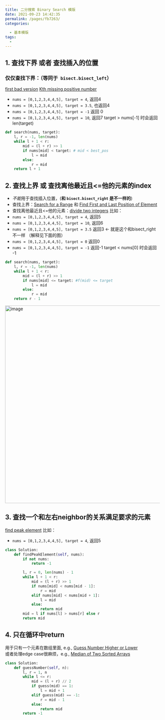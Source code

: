 ```yaml
---
title: 二分搜索 Binary Search 模版
date: 2021-09-23 14:42:35
permalink: /pages/fb7263/
categories:
  
  - 基本模版
tags:
  - 
---
```

## 1. 查找下界 或者 查找插入的位置
### 仅仅查找下界：（等同于` bisect.bisect_left`）
[first bad version](https://emmableu.github.io/blog/pages/leetcode278/)
[Kth missing positive number](https://emmableu.github.io/blog/pages/leetcode1539)
- `nums = [0,1,2,3,4,4,5], target = 4`, 返回4
- `nums = [0,1,2,3,4,4,5], target = 3.5`, 也返回4
- `nums = [0,1,2,3,4,4,5], target = -1` 返回 0
- `nums = [0,1,2,3,4,4,5], target = 10`, 返回7
target > nums[-1] 时会返回 len(target)  
```python
def search(nums, target):
    l, r = -1, len(nums)
    while l + 1 < r:
        mid = (l + r) >> 1
        if nums[mid] < target: # mid < best_pos
            l = mid
        else:
            r = mid
    return l + 1
```

## 2. 查找上界 或 查找离他最近且<=他的元素的index
- *不能*用于查找插入位置，(**和 `bisect.bisect_right` 是不一样的**)
- 查找上界：[Search for a Range](https://leetcode.com/problems/search-for-a-range/) 和 [Find First and Last Position of Element](https://emmableu.github.io/blog/pages/fd77d2)
- 查找离他最近且<=他的元素：[divide two integers](https://emmableu.github.io/blog/pages/489c53/)
比如： 
- `nums = [0,1,2,3,4,4,5], target = 4`, 返回5
- `nums = [0,1,2,3,4,4,5], target = 10`, 返回6
- `nums = [0,1,2,3,4,4,5], target = 3.5` 返回3 <- 就是这个和bisect_right 不一样 （解释见下面的图）
- `nums = [0,1,2,3,4,4,5], target = 0` 返回0
- `nums = [0,1,2,3,4,4,5], target = -1` 返回-1
target < nums[0] 时会返回 -1
```python
def search(nums, target):
    l, r = -1, len(nums)
    while l + 1 < r:
        mid = (l + r) >> 1
        if nums[mid] <= target: #f(mid) <= target
            l = mid
        else:
            r = mid
    return r - 1
```

<img width="642" alt="image" src="https://user-images.githubusercontent.com/41789327/180707687-29cc3b17-ae1b-423f-b604-0e6942f05995.png">


## 3. 查找一个和左右neighbor的关系满足要求的元素
[find peak element](https://emmableu.github.io/blog/pages/99ea43/)
比如： 
- `nums = [0,1,2,3,4,4,5], target = 4`, 返回5
```python
class Solution:
    def findPeakElement(self, nums):
        if not nums:
            return -1

        l, r = 0, len(nums) - 1
        while l + 1 < r:
            mid = (l + r) >> 1
            if nums[mid] < nums[mid - 1]:
                r = mid
            elif nums[mid] < nums[mid + 1]:
                l = mid
            else:
                return mid
        mid = l if nums[l] > nums[r] else r
        return mid
```

## 4. 只在循环中return 
用于只有一个元素在数组里面, e.g., [Guess Number Higher or Lower](https://leetcode.com/problems/guess-number-higher-or-lower/)  
或者处理edge case很麻烦，e.g., [Median of Two Sorted Arrays](https://emmableu.github.io/blog/pages/ca1b6d/)
```python
class Solution:
    def guessNumber(self, n):
        l, r = 1, n
        while l <= r:
            mid = (l + r) // 2
            if guess(mid) == 1:
                l = mid + 1
            elif guess(mid) == -1:
                r = mid - 1
            else:
                return mid
        return -1
```
